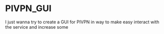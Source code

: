 # PIVPN_GUI
I just wanna try to create a GUI for PIVPN in way to make easy interact with the service and increase some 
